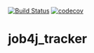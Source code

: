[![Build Status](https://travis-ci.org/vnovopashin/job4j_tracker.svg?branch=master)](https://travis-ci.org/vnovopashin/job4j_tracker)
[![codecov](https://codecov.io/gh/vnovopashin/job4j_tracker/branch/master/graph/badge.svg?token=FHADGRUS4R)](https://codecov.io/gh/vnovopashin/job4j_tracker)
# job4j_tracker